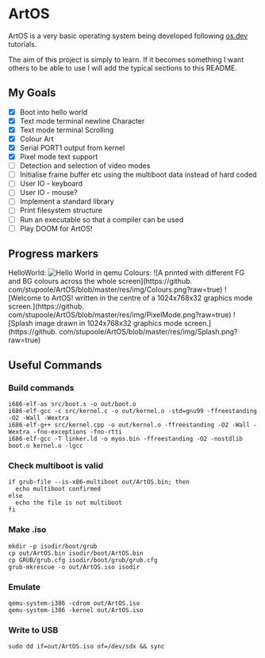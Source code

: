 # ArtOS
ArtOS is a very basic operating system being developed following [os.dev](https://wiki.osdev.org/Bare_Bones) tutorials. 

The aim of this project is simply to learn. If it becomes something I want others to be able to use I will add the typical sections to this README.

## My Goals
- [x] Boot into hello world
- [x] Text mode terminal newline Character
- [x] Text mode terminal Scrolling
- [x] Colour Art
- [x] Serial PORT1 output from kernel
- [x] Pixel mode text support
- [ ] Detection and selection of video modes
- [ ] Initialise frame buffer etc using the multiboot data instead of hard coded
- [ ] User IO - keyboard
- [ ] User IO - mouse?
- [ ] Implement a standard library
- [ ] Print filesystem structure
- [ ] Run an executable so that a compiler can be used
- [ ] Play DOOM for ArtOS!

## Progress markers
HelloWorld:
![Hello World in qemu](https://github.com/stupoole/ArtOS/blob/master/res/img/HelloWorld.png?raw=true)
Colours:
![A printed with different FG and BG colours across the whole screen](https://github.
com/stupoole/ArtOS/blob/master/res/img/Colours.png?raw=true)
![Welcome to ArtOS! written in the centre of a 1024x768x32 graphics mode screen.](https://github.
com/stupoole/ArtOS/blob/master/res/img/PixelMode.png?raw=true)
![Splash image drawn in 1024x768x32 graphics mode screen.](https://github.
com/stupoole/ArtOS/blob/master/res/img/Splash.png?raw=true)


## Useful Commands
### Build commands
```
i686-elf-as src/boot.s -o out/boot.o
i686-elf-gcc -c src/kernel.c -o out/kernel.o -std=gnu99 -ffreestanding -O2 -Wall -Wextra
i686-elf-g++ src/kernel.cpp -o out/kernel.o -ffreestanding -O2 -Wall -Wextra -fno-exceptions -fno-rtti
i686-elf-gcc -T linker.ld -o myos.bin -ffreestanding -O2 -nostdlib boot.o kernel.o -lgcc
```
### Check multiboot is valid
```
if grub-file --is-x86-multiboot out/ArtOS.bin; then
  echo multiboot confirmed
else
  echo the file is not multiboot
fi
```
### Make .iso
```
mkdir -p isodir/boot/grub
cp out/ArtOS.bin isodir/boot/ArtOS.bin
cp GRUB/grub.cfg isodir/boot/grub/grub.cfg
grub-mkrescue -o out/ArtOS.iso isodir

```
### Emulate
```
qemu-system-i386 -cdrom out/ArtOS.iso
qemu-system-i386 -kernel out/ArtOS.iso
```
### Write to USB
```
sudo dd if=out/ArtOS.iso of=/dev/sdx && sync
```
